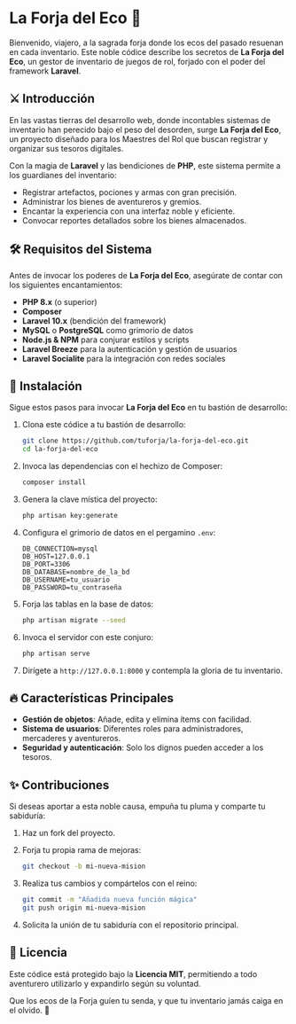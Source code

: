 # La Forja del Eco 🏰

Bienvenido, viajero, a la sagrada forja donde los ecos del pasado resuenan en cada inventario. Este noble códice describe los secretos de **La Forja del Eco**, un gestor de inventario de juegos de rol, forjado con el poder del framework **Laravel**.

## ⚔️ Introducción

En las vastas tierras del desarrollo web, donde incontables sistemas de inventario han perecido bajo el peso del desorden, surge **La Forja del Eco**, un proyecto diseñado para los Maestres del Rol que buscan registrar y organizar sus tesoros digitales.

Con la magia de **Laravel** y las bendiciones de **PHP**, este sistema permite a los guardianes del inventario:

- Registrar artefactos, pociones y armas con gran precisión.
- Administrar los bienes de aventureros y gremios.
- Encantar la experiencia con una interfaz noble y eficiente.
- Convocar reportes detallados sobre los bienes almacenados.

## 🛠 Requisitos del Sistema

Antes de invocar los poderes de **La Forja del Eco**, asegúrate de contar con los siguientes encantamientos:

- **PHP 8.x** (o superior)
- **Composer**
- **Laravel 10.x** (bendición del framework)
- **MySQL** o **PostgreSQL** como grimorio de datos
- **Node.js & NPM** para conjurar estilos y scripts
- **Laravel Breeze** para la autenticación y gestión de usuarios
- **Laravel Socialite** para la integración con redes sociales

## 🔮 Instalación

Sigue estos pasos para invocar **La Forja del Eco** en tu bastión de desarrollo:

1. Clona este códice a tu bastión de desarrollo:
    ```bash
    git clone https://github.com/tuforja/la-forja-del-eco.git
    cd la-forja-del-eco
    ```

2. Invoca las dependencias con el hechizo de Composer:
    ```bash
    composer install
    ```

3. Genera la clave mística del proyecto:
    ```bash
    php artisan key:generate
    ```

4. Configura el grimorio de datos en el pergamino `.env`:
    ```env
    DB_CONNECTION=mysql
    DB_HOST=127.0.0.1
    DB_PORT=3306
    DB_DATABASE=nombre_de_la_bd
    DB_USERNAME=tu_usuario
    DB_PASSWORD=tu_contraseña
    ```

5. Forja las tablas en la base de datos:
    ```bash
    php artisan migrate --seed
    ```

6. Invoca el servidor con este conjuro:
    ```bash
    php artisan serve
    ```

7. Dirígete a `http://127.0.0.1:8000` y contempla la gloria de tu inventario.

## 🔥 Características Principales

- **Gestión de objetos**: Añade, edita y elimina ítems con facilidad.
- **Sistema de usuarios**: Diferentes roles para administradores, mercaderes y aventureros.
- **Seguridad y autenticación**: Solo los dignos pueden acceder a los tesoros.

## ✨ Contribuciones

Si deseas aportar a esta noble causa, empuña tu pluma y comparte tu sabiduría:

1. Haz un fork del proyecto.
2. Forja tu propia rama de mejoras:
    ```bash
    git checkout -b mi-nueva-mision
    ```
3. Realiza tus cambios y compártelos con el reino:
    ```bash
    git commit -m "Añadida nueva función mágica"
    git push origin mi-nueva-mision
    ```

4. Solicita la unión de tu sabiduría con el repositorio principal.

## 💎 Licencia

Este códice está protegido bajo la **Licencia MIT**, permitiendo a todo aventurero utilizarlo y expandirlo según su voluntad.

Que los ecos de la Forja guíen tu senda, y que tu inventario jamás caiga en el olvido. 🏹
